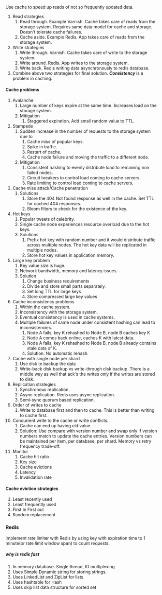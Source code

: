 Use cache to speed up reads of not so frequently updated data.

1. Read strategies
   1. Read through. Example Varnish. Cache takes care of reads from the storage system. Requires same data model for cache and storage. Doesn't tolerate cache failures.
   2. Cache aside. Example Redis. App takes care of reads from the storage system.
2. Write strategies
    1. Write through. Varnish. Cache takes care of write to the storage system.
    2. Write around. Redis. App writes to the storage system.
    3. Write back. Redis writing data asynchronously to redis database.
3. Combine above two strategies for final solution. ***Consistency*** is a problem in caching.

#### Cache problems
1. Avalanche
   1. Large number of keys expire at the same time. Increases load on the storage system.
   2. Mitigation
      1. Staggered expiration. Add small random value to TTL.
2. Stampede
   1. Sudden increase in the number of requests to the storage system due to 
      1. Cache miss of popular keys.
      2. Spike in traffic.
      3. Restart of cache.
      4. Cache node failure and moving the traffic to a different node.
   2. Mitigation
      1. Consistent hashing to evenly distribute load to remaining non failed nodes.
      2. Circuit breakers to control load coming to cache servers.
      3. Rate limiting to control load coming to cache servers.
3. Cache miss attack/Cache penetration
   1. Solutions
      1. Store the 404 Not found response as well in the cache. Set TTL for cached 404 responses.
      2. Bloom filters to check for the existence of the key.
4. Hot keys
   1. Popular tweets of celebrity.
   2. Single cache node experiences resource overload due to the hot keys.
   3. Solutions
      1. Prefix hot key with random number and it would distribute traffic across multiple nodes. The hot key data will be replicated in multiple nodes.
      2. Store hot key values in application memory.
5. Large key problem
   1. Key value size is huge.
   2. Network bandwidth, memory and latency issues.
   3. Solution
      1. Change business requirements
      2. Divide and store small parts separately.
      3. Set long TTL for large keys
      4. Store compressed large key values
6. Cache inconsistency problems
   1. Within the cache system.
   2. Inconsistency with the storage system.
   3. Eventual consistency is used in cache systems.
   4. Multiple failures of same node under consistent hashing can lead to inconsistencies.
      1. Node A fails, key K rehashed to Node B, node B caches key K
      2. Node A comes back online, caches K with latest data.
      3. Node A fails, key K rehashed to Node B, node B already contains stale data of K.
      4. Solution: No automatic rehash.
7. Cache with single node per shard
   1. Use disk to backup the data
   2. Write-back disk backup vs write-through disk backup. There is a middle way as well that ack's the writes only if the writes are stored to disk.
8. Replication strategies
   1. Synchronous replication.
   2. Async replication. Redis uses async replication.
   3. Semi-sync quorum based replication.
9. Order of writes to cache
   1. Write to database first and then to cache. This is better than writing to cache first.
10. Concurrent write to the cache or write conflicts.
    1. Cache can end up having old value.
    2. Solution: Use compare with version number and swap only if version numbers match to update the cache entries. Version numbers can be maintained per item, per database, per shard. Memory vs retry frequency trade-off.
11. Monitor
    1. Cache hit ratio
    2. Key size
    3. Cache evictions
    4. Latency
    5. Invalidation rate

#### Cache eviction strategies
1. Least recently used
2. Least frequently used
3. First in First out
4. Random replacement

### Redis
Implement rate limiter with Redis by using key with expiration time to 1 minute(or rate limit window span) to count requests.

##### why is redis fast
1. In memory database. Single thread, IO multiplexing
2. Uses Simple Dynamic string for storing strings.
3. Uses LinkedList and ZipList for lists.
4. Uses hashtable for Hash
5. Uses skip list data structure for sorted set
